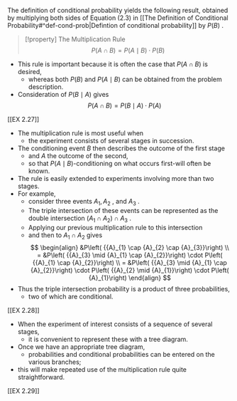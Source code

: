 The definition of conditional probability yields the following result, obtained by multiplying both sides of Equation (2.3) in [[The Definition of Conditional Probability#^def-cond-prob|Defintion of conditional probability]] by $P\left( B\right)$ .

> [!property] The Multiplication Rule
> $$
> P\left( {A \cap B}\right) = P\left( {A \mid B}\right) \cdot P\left( B\right)
> $$

- This rule is important because it is often the case that $P\left( {A \cap B}\right)$ is desired, 
	- whereas both $P\left( B\right)$ and $P\left( {A \mid B}\right)$ can be obtained from the problem description. 
- Consideration of $P\left( {B \mid A}\right)$ gives
$$P\left( {A \cap B}\right) = P\left( {B \mid A}\right) \cdot P\left( A\right)$$

[[EX 2.27]]

- The multiplication rule is most useful when 
	- the experiment consists of several stages in succession. 
- The conditioning event $B$ then describes the outcome of the first stage 
	- and $A$ the outcome of the second, 
	- so that $P\left( {A \mid B}\right)$-conditioning on what occurs first-will often be known. 
- The rule is easily extended to experiments involving more than two stages. 
- For example, 
	- consider three events ${A}_{1},{A}_{2}$ , and ${A}_{3}$ . 
	- The triple intersection of these events can be represented as the double intersection $\left( {{A}_{1} \cap {A}_{2}}\right) \cap {A}_{3}$ . 
	- Applying our previous multiplication rule to this intersection 
	- and then to ${A}_{1} \cap {A}_{2}$ gives
$$
\begin{align}
&P\left( {{A}_{1} \cap {A}_{2} \cap {A}_{3}}\right) \\
= &P\left( {{A}_{3} \mid {A}_{1} \cap {A}_{2}}\right) \cdot P\left( {{A}_{1} \cap {A}_{2}}\right) \\
= &P\left( {{A}_{3} \mid {A}_{1} \cap {A}_{2}}\right) \cdot P\left( {{A}_{2} \mid {A}_{1}}\right) \cdot P\left( {A}_{1}\right)
\end{align}
$$
- Thus the triple intersection probability is a product of three probabilities, 
	- two of which are conditional.

[[EX 2.28]]

- When the experiment of interest consists of a sequence of several stages, 
	- it is convenient to represent these with a tree diagram. 
- Once we have an appropriate tree diagram, 
	- probabilities and conditional probabilities can be entered on the various branches; 
- this will make repeated use of the multiplication rule quite straightforward.

[[EX 2.29]]
